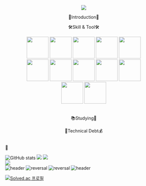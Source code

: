 <div align=center>
<img src="https://capsule-render.vercel.app/api?type=waving&color=0:f298e7,100:a5f9f9&height=300&section=header&text=Let%20it%20go!&fontSize=90&fontColor=ffffff&descAlign=20"/>

<p align=center&fontSize=15> 👋Introduction👋 </p>
<center>🛠Skill & Tool🛠</center><br>

<img src="https://cdn.jsdelivr.net/gh/devicons/devicon/icons/python/python-original-wordmark.svg" width="70" height="70"/>
<img src="https://cdn.jsdelivr.net/gh/devicons/devicon/icons/java/java-original-wordmark.svg" width="70" height="70"/>
<img src="https://cdn.jsdelivr.net/gh/devicons/devicon/icons/spring/spring-original-wordmark.svg" width="70" height="70"/>
<img src="https://cdn.jsdelivr.net/gh/devicons/devicon/icons/gradle/gradle-plain-wordmark.svg" width="70" height="70"/>
<img src="https://cdn.jsdelivr.net/gh/devicons/devicon/icons/mysql/mysql-plain.svg"width="70" height="70"/> <br/>
<img src="https://cdn.jsdelivr.net/gh/devicons/devicon/icons/javascript/javascript-original.svg" width="70" height="70"/>
<img src="https://cdn.jsdelivr.net/gh/devicons/devicon/icons/typescript/typescript-original.svg" width="70" height="70"/
<img src="https://cdn.jsdelivr.net/gh/devicons/devicon/icons/nextjs/nextjs-original.svg" width="70" height="70"/>
<img src="https://cdn.jsdelivr.net/gh/devicons/devicon/icons/react/react-original.svg" width="70" height="70"/>
<img src="https://cdn.jsdelivr.net/gh/devicons/devicon/icons/css3/css3-original.svg" width="70" height="70"/>
<img src="https://cdn.jsdelivr.net/gh/devicons/devicon/icons/html5/html5-plain.svg" width="70" height="70"/><br/>
<img src="https://cdn.jsdelivr.net/gh/devicons/devicon/icons/pandas/pandas-original-wordmark.svg" width="70" height="70"/>
<img src="https://cdn.jsdelivr.net/gh/devicons/devicon/icons/numpy/numpy-original-wordmark.svg" width="70" height="70"/><br><br><br>


<center>📚Studying🐢</center><br>

<center>🛒Technical Debt💰</center><br>

</div>


:turtle:

![GitHub stats](https://github-readme-stats.vercel.app/api?username=Do-it-chu&theme=buefy&show_icons=true&descAlign=30)
<img src="http://mazandi.herokuapp.com/api?handle=hot0721&theme=warm"/>
<img src="https://github-readme-stats.vercel.app/api/top-langs/?username=Gaboza-JH&layout=compact&theme=vue&hide_border=true" /> <br>
<img src="https://github-readme-stats.vercel.app/api/top-langs/?username=Do-it-chu&layout=compact&theme=vue&hide_border=true" /> <br>
![header](https://capsule-render.vercel.app/api?color=gradient&customColorList=0,2,2,5,30)
![reversal](https://capsule-render.vercel.app/api?type=slice&reversal=false&color=gradient)
![reversal](https://capsule-render.vercel.app/api?type=slice&reversal=true&color=gradient&section=footer)
![header](https://capsule-render.vercel.app/api?text=itchu&animation=fadeIn&fontColor=ffffff)





[![Solved.ac 프로필](http://mazassumnida.wtf/api/v2/generate_badge?boj=hot0721)](https://solved.ac/hot0721)

<!-- ![footer](https://capsule-render.vercel.app/api?section=footer) -->

<!--
**Do-it-chu/do-it-chu** is a ✨ _special_ ✨ repository because its `README.md` (this file) appears on your GitHub profile.

Here are some ideas to get you started:

- 🔭 I’m currently working on ...
- 🌱 I’m currently learning ...
- 👯 I’m looking to collaborate on ...
- 🤔 I’m looking for help with ...
- 💬 Ask me about ...
- 📫 How to reach me: ...
- 😄 Pronouns: ...
- ⚡ Fun fact: ...
-->
